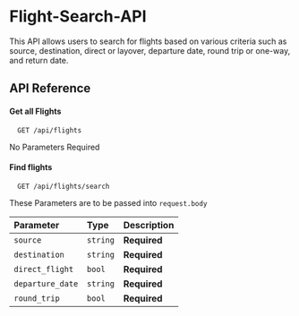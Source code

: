 
# Flight-Search-API

This API allows users to search for flights based on various criteria such as source, destination, direct or layover, departure date, round trip or one-way, and return date.


## API Reference

#### Get all Flights

```http
  GET /api/flights
```
No Parameters Required

#### Find flights

```http
  GET /api/flights/search
```
These Parameters are to be passed into `request.body`

| Parameter | Type     | Description                       |
| :-------- | :------- | :-------------------------------- |
| `source`  | `string` | **Required**  |
| `destination`| `string` | **Required**  |
| `direct_flight`      | `bool` | **Required**  |
| `departure_date`      | `string` | **Required** |
| `round_trip`      | `bool` | **Required** |



